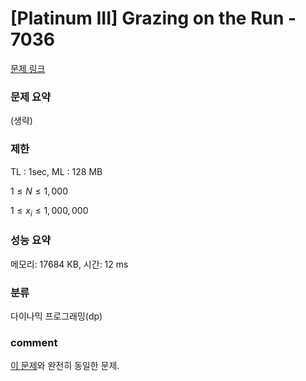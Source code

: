 # [Platinum III] Grazing on the Run - 7036

[문제 링크](https://www.acmicpc.net/problem/7036)

### 문제 요약

<p> (생략) </p>

### 제한

TL : 1sec, ML : 128 MB

$1 ≤ N ≤ 1,000$

$1 ≤ x_i ≤ 1,000,000$

### 성능 요약

메모리: 17684 KB, 시간: 12 ms

### 분류

다이나믹 프로그래밍(dp)

### comment

[이 문제](https://github.com/pill27211/Baekjoon/tree/main/Platinum/DP/2184_%EA%B9%80%EC%B9%98%20%EB%B0%B0%EB%8B%AC)와 완전히 동일한 문제.
